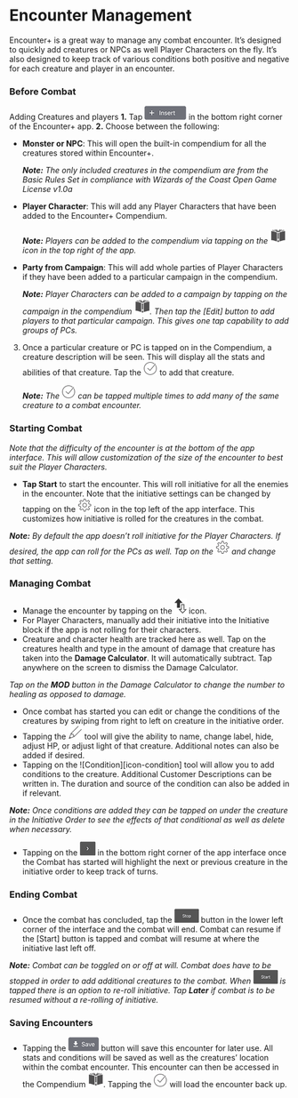 # Encounter Management

Encounter+ is a great way to manage any combat encounter. It’s designed to quickly add creatures or NPCs as well Player Characters on the fly. It’s also designed to keep track of various conditions both positive and negative for each creature and player in an encounter.

### Before Combat

Adding Creatures and players
**1.** Tap ![Insert][icon-insert] in the bottom right corner of the Encounter+ app.
**2.** Choose between the following:
	
* **Monster or NPC**: This will open the built-in compendium for all the creatures stored within Encounter+.
	
	***Note:** The only included creatures in the compendium are from the Basic Rules Set in compliance with Wizards of the Coast Open Game License v1.0a*

* **Player Character**: This will add any Player Characters that have been added to the Encounter+ Compendium.

	***Note:** Players can be added to the compendium via tapping on the ![Compendium][icon-library] icon in the top right of the app.*

* **Party from Campaign**: This will add whole parties of Player Characters if they have been added to a particular campaign in the compendium.
	
	***Note:** Player Characters can be added to a campaign by tapping on the campaign in the compendium ![compendium][icon-library]. Then tap the [Edit] button to add players to that particular campaign. This gives one tap capability to add groups of PCs.*

3. Once a particular creature or PC is tapped on in the Compendium, a creature description will be seen. This will display all the stats and abilities of that creature. Tap the ![Checkmark][icon-load] to add that creature.

	***Note:** The ![Checkmark][icon-load] can be tapped multiple times to add many of the same creature to a combat encounter.*

### Starting Combat

*Note that the difficulty of the encounter is at the bottom of the app interface. This will allow customization of the size of the encounter to best suit the Player Characters.*

* **Tap Start** to start the encounter. This will roll initiative for all the enemies in the encounter. Note that the initiative settings can be changed by tapping on the ![settings][icon-settings] icon in the top left of the app interface. This customizes how initiative is rolled for the creatures in the combat.

***Note:** By default the app doesn’t roll initiative for the Player Characters. If desired, the app can roll for the PCs as well. Tap on the ![settings][icon-settings] and change that setting.*

### Managing Combat

* Manage the encounter by tapping on the ![Initiative Order][icon-initiative] icon.
* For Player Characters, manually add their initiative into the Initiative block if the app is not rolling for their characters.
* Creature and character health are tracked here as well. Tap on the creatures health and type in the amount of damage that creature has taken into the **Damage Calculator**. It will automatically subtract. Tap anywhere on the screen to dismiss the Damage Calculator.

*Tap on the **MOD** button in the Damage Calculator to change the number to healing as opposed to damage.*

* Once combat has started you can edit or change the conditions of the creatures by swiping from right to left on creature in the initiative order.
* Tapping the ![pencil][icon-pencil] tool will give the ability to name, change label, hide, adjust HP, or adjust light of that creature. Additional notes can also be added if desired.
* Tapping on the ![Condition][icon-condition] tool will allow you to add conditions to the creature. Additional Customer Descriptions can be written in. The duration and source of the condition can also be added in if relevant.

***Note:** Once conditions are added they can be tapped on under the creature in the Initiative Order to see the effects of that conditional as well as delete when necessary.*

* Tapping on the ![Arrows][icon-next] in the bottom right corner of the app interface once the Combat has started will highlight the next or previous creature in the initiative order to keep track of turns.

### Ending Combat

* Once the combat has concluded, tap the ![Stop][icon-stop] button in the lower left corner of the interface and the combat will end. Combat can resume if the [Start] button is tapped and combat will resume at where the initiative last left off.

***Note:** Combat can be toggled on or off at will. Combat does have to be stopped in order to add additional creatures to the combat. When ![Start][icon-start] is tapped there is an option to re-roll initiative. Tap **Later** if combat is to be resumed without a re-rolling of initiative.*

### Saving Encounters

* Tapping the ![Save][icon-save] button will save this encounter for later use. All stats and conditions will be saved as well as the creatures’ location within the combat encounter. This encounter can then be accessed in the Compendium ![compendium][icon-library]. Tapping the ![checkmark][icon-load] will load the encounter back up.

[icon-insert]: buttons/insert.png
[icon-library]: icons/library.png
[icon-load]: icons/load.png
[icon-settings]: icons/settings.png
[icon-initiative]: icons/initiative.png
[icon-pencil]: icons/pencil.png
[icon-next]: buttons/next.png
[icon-stop]: buttons/stop.png
[icon-start]: buttons/start.png
[icon-save]: buttons/save.png
